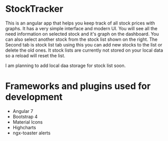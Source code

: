 # StockTracker

This is an angular app that helps you keep track of all stock prices with graphs. 
It has a very simple interface and modern UI. You will see all the need information on selected stock and it's graph on the dashboard. You can also select another stock from the stock list shown on the right.
The Second tab is stock list tab using this you can add new stocks to the list or delete the old ones. It stock lists are currently not stored on your local data so a reload will reset the list.

I am planning to add local daa storage for stock list soon.


# Frameworks and plugins used for development

- Angular 7
- Bootstrap 4
- Material Icons
- Highcharts
- ngx-toaster alerts
